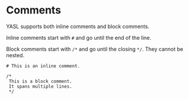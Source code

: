 # Comments

YASL supports both inline comments and block comments.

Inline comments start with `#` and go until the end of the line. 

Block comments start with `/*` and go until the closing `*/`. 
They cannot be nested.

```
# This is an inline comment.

/*
 This is a block comment.
 It spans multiple lines.
 */
```
